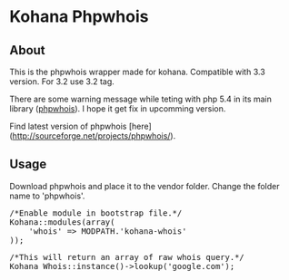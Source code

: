 Kohana Phpwhois
===

About
---
This is the phpwhois wrapper made for kohana. Compatible with 3.3 version. For 3.2 use 3.2 tag.

There are some warning message while teting with php 5.4 in its main library ([phpwhois](http://sourceforge.net/projects/phpwhois/)). I hope it get fix in upcomming version. 

Find latest version of phpwhois [here] (http://sourceforge.net/projects/phpwhois/).

Usage
---
Download phpwhois and place it to the vendor folder. Change the folder name to 'phpwhois'.

<pre>
/*Enable module in bootstrap file.*/
Kohana::modules(array(
	'whois' => MODPATH.'kohana-whois'
));
</pre>

<pre>
/*This will return an array of raw whois query.*/
Kohana_Whois::instance()->lookup('google.com'); 
</pre>
